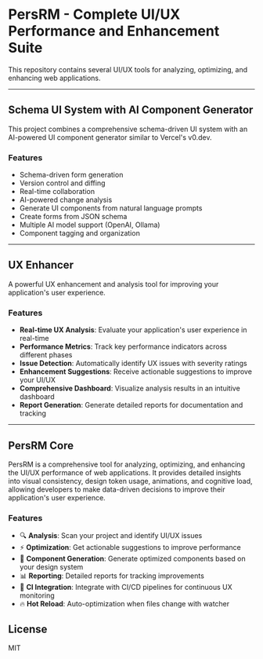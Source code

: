 # PersRM - Complete UI/UX Performance and Enhancement Suite

This repository contains several UI/UX tools for analyzing, optimizing, and enhancing web applications.

---

## Schema UI System with AI Component Generator

This project combines a comprehensive schema-driven UI system with an AI-powered UI component generator similar to Vercel's v0.dev.

### Features

- Schema-driven form generation
- Version control and diffing
- Real-time collaboration
- AI-powered change analysis
- Generate UI components from natural language prompts
- Create forms from JSON schema
- Multiple AI model support (OpenAI, Ollama)
- Component tagging and organization

---

## UX Enhancer

A powerful UX enhancement and analysis tool for improving your application's user experience.

### Features

- **Real-time UX Analysis**: Evaluate your application's user experience in real-time
- **Performance Metrics**: Track key performance indicators across different phases
- **Issue Detection**: Automatically identify UX issues with severity ratings
- **Enhancement Suggestions**: Receive actionable suggestions to improve your UI/UX
- **Comprehensive Dashboard**: Visualize analysis results in an intuitive dashboard
- **Report Generation**: Generate detailed reports for documentation and tracking

---

## PersRM Core

PersRM is a comprehensive tool for analyzing, optimizing, and enhancing the UI/UX performance of web applications. It provides detailed insights into visual consistency, design token usage, animations, and cognitive load, allowing developers to make data-driven decisions to improve their application's user experience.

### Features

- 🔍 **Analysis**: Scan your project and identify UI/UX issues
- ⚡ **Optimization**: Get actionable suggestions to improve performance
- 🧩 **Component Generation**: Generate optimized components based on your design system
- 📊 **Reporting**: Detailed reports for tracking improvements
- 🔄 **CI Integration**: Integrate with CI/CD pipelines for continuous UX monitoring
- 🔥 **Hot Reload**: Auto-optimization when files change with watcher

## License

MIT
